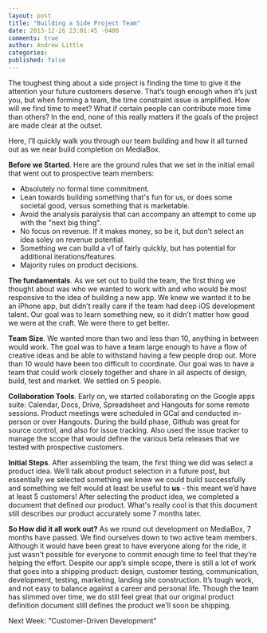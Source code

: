 ```yaml
---
layout: post
title: "Building a Side Project Team"
date: 2013-12-26 23:01:45 -0400
comments: true
author: Andrew Little
categories: 
published: false
---
```



The toughest thing about a side project is finding the time to give it the attention your future customers deserve. That’s tough enough when it’s just you, but when forming a team, the time constraint issue is amplified. How will we find time to meet? What if certain people can contribute more time than others? In the end, none of this really matters if the goals of the project are made clear at the outset.

Here, I’ll quickly walk you through our team building and how it all turned out as we near build completion on MediaBox.

**Before we Started**. Here are the ground rules that we set in the initial email that went out to prospective team members:


   * Absolutely no formal time commitment.
   * Lean towards building something that's fun for us, or does some societal good, versus something that is marketable. 
   * Avoid the analysis paralysis that can accompany an attempt to come up with the "next big thing".
   * No focus on revenue. If it makes money, so be it, but don't select an idea soley on revenue potential.
   * Something we can build a v1 of fairly quickly, but has potential for additional iterations/features. 
   * Majority rules on product decisions. 

**The fundamentals**. As we set out to build the team, the first thing we thought about was who we wanted to work with and who would be most responsive to the idea of building a new app. We knew we wanted it to be an iPhone app, but didn’t really care if the team had deep iOS development talent. Our goal was to learn something new, so it didn’t matter how good we were at the craft. We were there to get better. 

**Team Size**. We wanted more than two and less than 10, anything in between would work. The goal was to have a team large enough to have a flow of creative ideas and be able to withstand having a few people drop out. More than 10 would have been too difficult to coordinate. Our goal was to have a team that could work closely together and share in all aspects of design, build, test and market. We settled on 5 people.

**Collaboration Tools**. Early on, we started collaborating on the Google apps suite: Calendar, Docs, Drive, Spreadsheet and Hangouts for some remote sessions. Product meetings were scheduled in GCal and conducted in-person or over Hangouts. During the build phase, Github was great for source control, and also for issue tracking. Also used the issue tracker to manage the scope that would define the various beta releases that we tested with prospective customers. 

**Initial Steps**. After assembling the team, the first thing we did was select a product idea. We’ll talk about product selection in a future post, but essentially we selected something we knew we could build successfully and something we felt would at least be useful to **us** - this meant we’d have at least 5 customers! After selecting the product idea, we completed a document that defined our product. What's really cool is that this document still describes our product accurately some 7 months later.

**So How did it all work out?** As we round out development on MediaBox, 7 months have passed. We find ourselves down to two active team members. Although it would have been great to have everyone along for the ride, it just wasn't possible for everyone to commit enough time to feel that they’re helping the effort. Despite our app’s simple scope, there is still a lot of work that goes into a shipping product: design, customer testing, communication, development, testing, marketing, landing site construction. It’s tough work, and not easy to balance against a career and personal life. Though the team has slimmed over time, we do still feel great that our original product definition document still defines the product we'll soon be shipping. 

Next Week: "Customer-Driven Development"